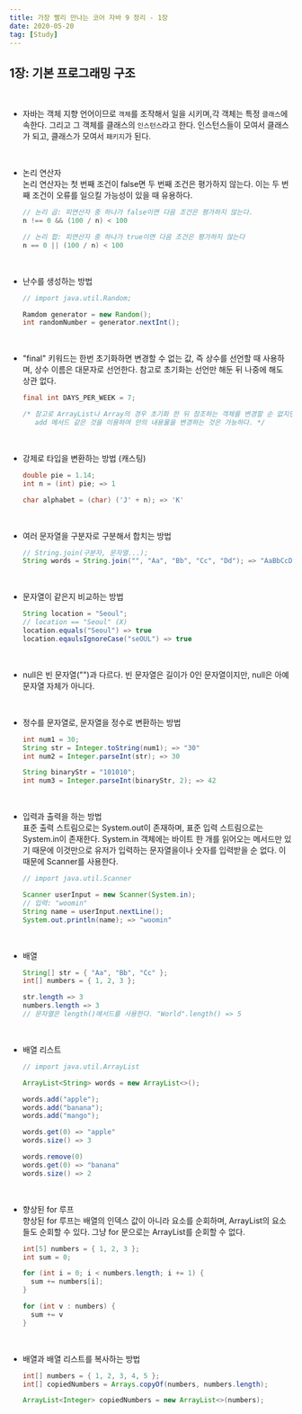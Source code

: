 ```yaml
---
title: 가장 빨리 만나는 코어 자바 9 정리 - 1장
date: 2020-05-20
tag: [Study]
---
```


## 1장: 기본 프로그래밍 구조

<br>

- 자바는 객체 지향 언어이므로 `객체`를 조작해서 일을 시키며,각 객체는 특정 `클래스`에 속한다. 그리고 그 객체를 클래스의 `인스턴스`라고 한다. 인스턴스들이 모여서 클래스가 되고, 클래스가 모여서 `패키지`가 된다.

<br>

- 논리 연산자  
  논리 연산자는 첫 번째 조건이 false면 두 번째 조건은 평가하지 않는다. 이는 두 번째 조건이 오류를 일으킬 가능성이 있을 때 유용하다.

    ```java
    // 논리 곱: 피연산자 중 하나가 false이면 다음 조건은 평가하지 않는다.
    n !== 0 && (100 / n) < 100

    // 논리 합: 피연산자 중 하나가 true이면 다음 조건은 평가하지 않는다
    n == 0 || (100 / n) < 100
    ```

<br>

- 난수를 생성하는 방법

    ```java
    // import java.util.Random;

    Ramdom generator = new Random();
    int randomNumber = generator.nextInt();
    ```

<br>

- "final" 키워드는 한번 초기화하면 변경할 수 없는 값, 즉 상수를 선언할 때 사용하며, 상수 이름은 대문자로 선언한다. 참고로 초기화는 선언만 해둔 뒤 나중에 해도 상관 없다.

    ```java
    final int DAYS_PER_WEEK = 7;

    /* 참고로 ArrayList나 Array의 경우 초기화 한 뒤 참조하는 객체를 변경할 순 없지만,
       add 메서드 같은 것을 이용하여 안의 내용물을 변경하는 것은 가능하다. */
    ```

<br>

- 강제로 타입을 변환하는 방법 (캐스팅)
  
    ```java
    double pie = 1.14;
    int n = (int) pie; => 1

    char alphabet = (char) ('J' + n); => 'K'
    ```

<br>

- 여러 문자열을 구분자로 구분해서 합치는 방법

    ```java
    // String.join(구분자, 문자열...);
    String words = String.join("", "Aa", "Bb", "Cc", "Dd"); => "AaBbCcDd"
    ```

<br>

- 문자열이 같은지 비교하는 방법

    ```java
    String location = "Seoul";
    // location == "Seoul" (X)
    location.equals("Seoul") => true
    location.eqaulsIgnoreCase("seOUL") => true
    ```

<br>

- null은 빈 문자열("")과 다르다. 빈 문자열은 길이가 0인 문자열이지만, null은 아예 문자열 자체가 아니다.

<br>

- 정수를 문자열로, 문자열을 정수로 변환하는 방법

    ```java
    int num1 = 30;
    String str = Integer.toString(num1); => "30"
    int num2 = Integer.parseInt(str); => 30

    String binaryStr = "101010";
    int num3 = Integer.parseInt(binaryStr, 2); => 42
    ```

<br>

- 입력과 출력을 하는 방법  
   표준 출력 스트림으로는 System.out이 존재하며, 표준 입력 스트림으로는 System.in이 존재한다. System.in 객체에는 바이트 한 개를 읽어오는 메서드만 있기 때문에 이것만으로 유저가 입력하는 문자열을이나 숫자를 입력받을 순 없다. 이 때문에 Scanner를 사용한다.

    ```java
    // import java.util.Scanner

    Scanner userInput = new Scanner(System.in);
    // 입력: "woomin"
    String name = userInput.nextLine();
    System.out.println(name); => "woomin"
    ```

<br>

- 배열

    ```java
    String[] str = { "Aa", "Bb", "Cc" };
    int[] numbers = { 1, 2, 3 };

    str.length => 3
    numbers.length => 3
    // 문자열은 length()메서드를 사용한다. "World".length() => 5
    ```

<br>

- 배열 리스트

    ```java
    // import java.util.ArrayList

    ArrayList<String> words = new ArrayList<>();

    words.add("apple");
    words.add("banana");
    words.add("mango");

    words.get(0) => "apple"
    words.size() => 3

    words.remove(0)
    words.get(0) => "banana"
    words.size() => 2
    ```

<br>

- 향상된 for 루프  
  향상된 for 루프는 배열의 인덱스 값이 아니라 요소를 순회하며, ArrayList의 요소들도 순회할 수 있다. 그냥 for 문으로는 ArrayList를 순회할 수 없다.

    ```java
    int[5] numbers = { 1, 2, 3 };
    int sum = 0;

    for (int i = 0; i < numbers.length; i += 1) {
      sum += numbers[i];
    }

    for (int v : numbers) {
      sum += v
    }
    ```

<br>

- 배열과 배열 리스트를 복사하는 방법

    ```java
    int[] numbers = { 1, 2, 3, 4, 5 };
    int[] copiedNumbers = Arrays.copyOf(numbers, numbers.length);

    ArrayList<Integer> copiedNumbers = new ArrayList<>(numbers);
    ```
